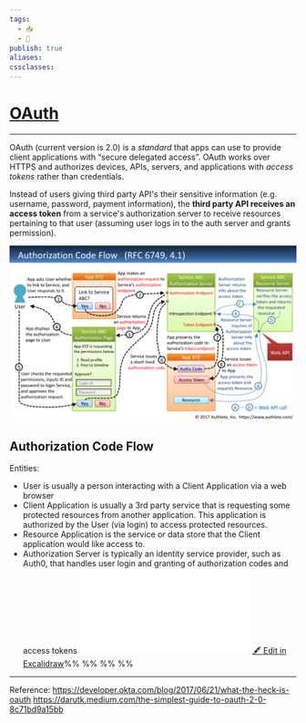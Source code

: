 ```yaml
---
tags:
  - 📥️
  - 🌱
publish: true
aliases: 
cssclasses: 
---
```



# [OAuth](OAuth.md)
---
OAuth (current version is 2.0) is a *standard* that apps can use to provide client applications with “secure delegated access”. OAuth works over HTTPS and authorizes devices, APIs, servers, and applications with *access tokens* rather than credentials.

Instead of users giving third party API's their sensitive information (e.g. username, password, payment information), the **third party API receives an access token** from a service's authorization server to receive resources pertaining to that user (assuming user logs in to the auth server and grants permission). 

![Pasted image 20220629200140.png](../images/Pasted%20image%2020220629200140.png)

## Authorization Code Flow
Entities:
- User is usually a person interacting with a Client Application via a web browser 
- Client Application is usually a 3rd party service that is requesting some protected resources from another application. This application is authorized by the User (via login) to access protected resources.
- Resource Application is the service or data store that the Client application would like access to.
- Authorization Server is typically an identity service provider, such as Auth0, that handles user login and granting of authorization codes and access tokens
![OAuth 2024-02-02 09.44.58.excalidraw.svg](../images/OAuth%202024-02-02%2009.44.58.excalidraw.svg.md)
[🖋 Edit in Excalidraw](../images/OAuth%202024-02-02%2009.44.58.svg)%%  %%  %%  %%

---
Reference: https://developer.okta.com/blog/2017/06/21/what-the-heck-is-oauth
https://darutk.medium.com/the-simplest-guide-to-oauth-2-0-8c71bd9a15bb